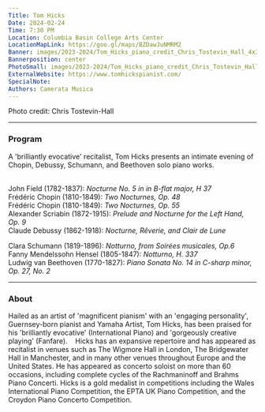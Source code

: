 ```yaml
---
Title: Tom Hicks
Date: 2024-02-24
Time: 7:30 PM
Location: Columbia Basin College Arts Center
LocationMapLink: https://goo.gl/maps/BZDawJuNMRM2
Banner: images/2023-2024/Tom_Hicks_piano_credit_Chris_Tostevin_Hall_4x3_1920.jpg
Bannerposition: center
PhotoSmall: images/2023-2024/Tom_Hicks_piano_credit_Chris_Tostevin_Hall_4x3_400.jpg
ExternalWebsite: https://www.tomhickspianist.com/
SpecialNote:
Authors: Camerata Musica
---
```



Photo credit: Chris Tostevin-Hall

---

### Program

A 'brilliantly evocative' recitalist, Tom Hicks presents an intimate evening of Chopin, Debussy, Schumann, and Beethoven solo piano works.  
<br/>

John Field (1782-1837):  *Nocturne No. 5 in in B-flat major, H 37* <br/>
Frédéric Chopin (1810-1849):  *Two Nocturnes, Op. 48* <br/>
Frédéric Chopin (1810-1849):  *Two Nocturnes, Op. 55* <br/>
Alexander Scriabin (1872-1915):  *Prelude and Nocturne for the Left Hand, Op. 9* <br/>
Claude Debussy (1862-1918):  *Nocturne, Rêverie, and Clair de Lune* <br/>

Clara Schumann (1819-1896):  *Notturno, from Soirées musicales, Op.6* <br/>
Fanny Mendelssohn Hensel (1805-1847):  *Notturno, H. 337* <br/>
Ludwig van Beethoven (1770-1827):  *Piano Sonata No. 14 in C-sharp minor, Op. 27, No. 2* <br/>


---

### About

Hailed as an artist of 'magnificent pianism' with an 'engaging personality', Guernsey-born pianist and Yamaha Artist, Tom Hicks, has been praised for his 'brilliantly evocative' (International Piano) and 'gorgeously creative playing' (Fanfare). 
 
Hicks has an expansive repertoire and has appeared as recitalist in venues such as The Wigmore Hall in London, The Bridgewater Hall in Manchester, and in many other venues throughout Europe and the United States. He has appeared as concerto soloist on more than 60 occasions, including complete cycles of the Rachmaninoff and Brahms Piano Concerti. Hicks is a gold medalist in competitions including the Wales International Piano Competition, the EPTA UK Piano Competition, and the Croydon Piano Concerto Competition.

